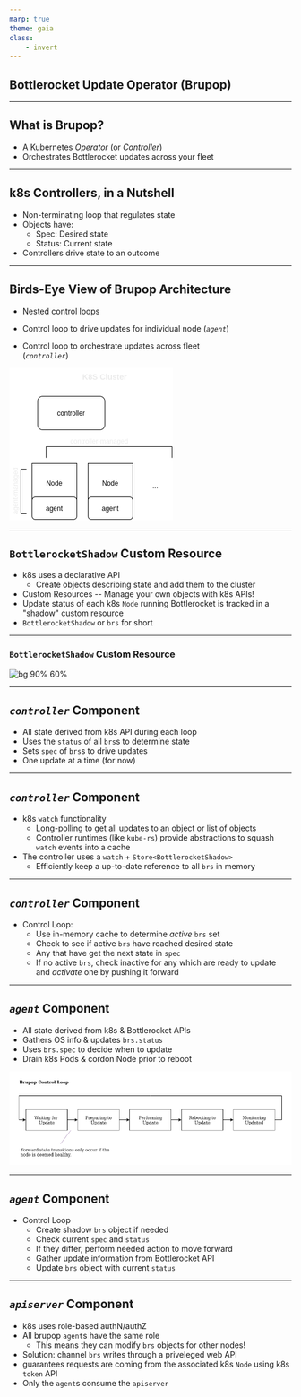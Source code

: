 ```yaml
---
marp: true
theme: gaia
class:
    - invert
---
```

<!-- _class: lead invert -->

## Bottlerocket Update Operator (Brupop)

---

## What is Brupop?

* A Kubernetes *Operator* (or *Controller*)
* Orchestrates Bottlerocket updates across your fleet

---

## k8s Controllers, in a Nutshell

* Non-terminating loop that regulates state
* Objects have:
    * Spec: Desired state
    * Status: Current state
* Controllers drive state to an outcome

---

## Birds-Eye View of Brupop Architecture

* Nested control loops
* Control loop to drive updates for individual node (*`agent`*)

* Control loop to orchestrate updates across fleet</br> (*`controller`*)

![bg right 80%](./nested-control-loops.png)

---

## `BottlerocketShadow` Custom Resource
* k8s uses a declarative API
    * Create objects describing state and add them to the cluster
* Custom Resources -- Manage your own objects with k8s APIs!
* Update status of each k8s `Node` running Bottlerocket is tracked in a "shadow" custom resource
* `BottlerocketShadow` or `brs` for short

---

### `BottlerocketShadow` Custom Resource

![bg 90% 60%](./brs-resource.png)

---

## *`controller`* Component
* All state derived from k8s API during each loop
* Uses the `status` of all `brs`s to determine state
* Sets `spec` of `brs`s to drive updates
* One update at a time (for now)

---

## *`controller`* Component
* k8s `watch` functionality
    * Long-polling to get all updates to an object or list of objects
    * Controller runtimes (like `kube-rs`) provide abstractions to squash `watch` events into a cache
* The controller uses a `watch` + `Store<BottlerocketShadow>`
    * Efficiently keep a up-to-date reference to all `brs` in memory

---

## *`controller`* Component
* Control Loop:
    * Use in-memory cache to determine *active* `brs` set
    * Check to see if active `brs` have reached desired state
    * Any that have get the next state in `spec`
    * If no active `brs`, check inactive for any which are ready to update and *activate* one by pushing it forward

---

## *`agent`* Component
* All state derived from k8s & Bottlerocket APIs
* Gathers OS info & updates `brs.status`
* Uses `brs.spec` to decide when to update
* Drain k8s Pods & cordon Node prior to reboot

![](./state-diagram.png)

---

## *`agent`* Component
* Control Loop
    * Create shadow `brs` object if needed
    * Check current `spec` and `status`
    * If they differ, perform needed action to move forward
    * Gather update information from Bottlerocket API
    * Update `brs` object with current `status`


---

## *`apiserver`* Component
* k8s uses role-based authN/authZ
* All brupop `agent`s have the same role
    * This means they can modify `brs` objects for other nodes!
* Solution: channel `brs` writes through a priveleged web API
* guarantees requests are coming from the associated k8s `Node` using k8s `token` API
* Only the `agent`s consume the `apiserver`
